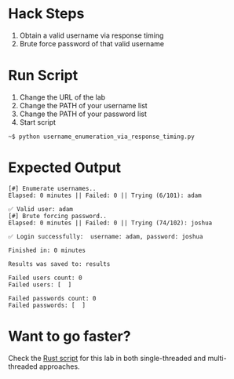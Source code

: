 # Hack Steps
1. Obtain a valid username via response timing
2. Brute force password of that valid username

# Run Script
1. Change the URL of the lab
2. Change the PATH of your username list
3. Change the PATH of your password list
4. Start script
```
~$ python username_enumeration_via_response_timing.py
```

# Expected Output
```
[#] Enumerate usernames..
Elapsed: 0 minutes || Failed: 0 || Trying (6/101): adam                                              

✅ Valid user: adam
[#] Brute forcing password..
Elapsed: 0 minutes || Failed: 0 || Trying (74/102): joshua                                            

✅ Login successfully:  username: adam, password: joshua

Finished in: 0 minutes

Results was saved to: results

Failed users count: 0
Failed users: [  ]

Failed passwords count: 0
Failed passwords: [  ]
```

# Want to go faster?
Check the [Rust script](https://github.com/elqal3awii/WebSecurity-Academy-with-Rust/tree/main/Authentication/Username%20enumeration%20via%20response%20timing) for this lab in both single-threaded and multi-threaded approaches.
